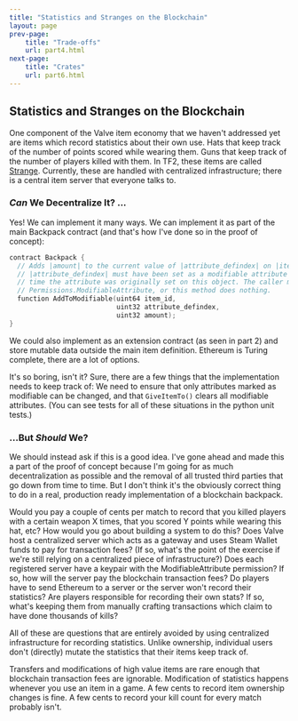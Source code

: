 ```yaml
---
title: "Statistics and Stranges on the Blockchain"
layout: page
prev-page:
    title: "Trade-offs"
    url: part4.html
next-page:
    title: "Crates"
    url: part6.html
---
```


Statistics and Stranges on the Blockchain
-----------------------------------------

One component of the Valve item economy that we haven't addressed yet are items which record statistics about their own use. Hats that keep track of the number of points scored while wearing them. Guns that keep track of the number of players killed with them. In TF2, these items are called [Strange][]. Currently, these are handled with centralized infrastructure; there is a central item server that everyone talks to.

[Strange]: https://wiki.teamfortress.com/wiki/Strange

### _Can_ We Decentralize It? ...

Yes! We can implement it many ways. We can implement it as part of the main Backpack contract (and that's how I've done so in the proof of concept):

```cpp
contract Backpack {
  // Adds |amount| to the current value of |attribute_defindex| on |item_id|.
  // |attribute_defindex| must have been set as a modifiable attribute at the
  // time the attribute was originally set on this object. The caller must have
  // Permissions.ModifiableAttribute, or this method does nothing.
  function AddToModifiable(uint64 item_id,
                           uint32 attribute_defindex,
                           uint32 amount);
}
```

We could also implement as an extension contract (as seen in part 2) and store mutable data outside the main item definition. Ethereum is Turing complete, there are a lot of options.

It's so boring, isn't it? Sure, there are a few things that the implementation needs to keep track of: We need to ensure that only attributes marked as modifiable can be changed, and that `GiveItemTo()` clears all modifiable attributes. (You can see tests for all of these situations in the python unit tests.)

### ...But _Should_ We?

We should instead ask if this is a good idea. I've gone ahead and made this a part of the proof of concept because I'm going for as much decentralization as possible and the removal of all trusted third parties that go down from time to time. But I don't think it's the obviously correct thing to do in a real, production ready implementation of a blockchain backpack.

Would you pay a couple of cents per match to record that you killed players with a certain weapon X times, that you scored Y points while wearing this hat, etc? How would you go about building a system to do this? Does Valve host a centralized server which acts as a gateway and uses Steam Wallet funds to pay for transaction fees? (If so, what's the point of the exercise if we're still relying on a centralized piece of infrastructure?) Does each registered server have a keypair with the ModifiableAttribute permission? If so, how will the server pay the blockchain transaction fees? Do players have to send Ethereum to a server or the server won't record their statistics? Are players responsible for recording their own stats? If so, what's keeping them from manually crafting transactions which claim to have done thousands of kills?

All of these are questions that are entirely avoided by using centralized infrastructure for recording statistics. Unlike ownership, individual users don't (directly) mutate the statistics that their items keep track of.

Transfers and modifications of high value items are rare enough that blockchain transaction fees are ignorable. Modification of statistics happens whenever you use an item in a game. A few cents to record item ownership changes is fine. A few cents to record your kill count for every match probably isn't.

